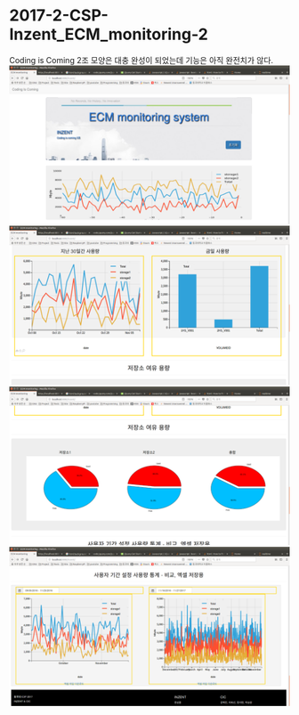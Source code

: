 # 2017-2-CSP-Inzent_ECM_monitoring-2
Coding is Coming 2조 
모양은 대충  완성이 되었는데 기능은 아직 완전치가 않다.
<img src='1.png'>
<img src='2.png'>
<img src='3.png'>
<img src='4.png'>
